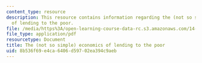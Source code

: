 ```yaml
---
content_type: resource
description: This resource contains information regarding the (not so simple) economics
  of lending to the poor.
file: /media/https%3A/open-learning-course-data-rc.s3.amazonaws.com/14-73-the-challenge-of-world-poverty-spring-2011/8b536f69e4ca6406d59702ea394c9aeb_MIT14_73S11_Lec17_slides.pdf
file_type: application/pdf
resourcetype: Document
title: The (not so simple) economics of lending to the poor
uid: 8b536f69-e4ca-6406-d597-02ea394c9aeb
---
```

